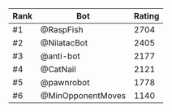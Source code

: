 Rank|Bot|Rating
---|---|---
#1|@RaspFish|2704
#2|@NilatacBot|2405
#3|@anti-bot|2177
#4|@CatNail|2121
#5|@pawnrobot|1778
#6|@MinOpponentMoves|1140
